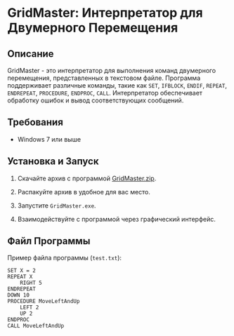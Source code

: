 # GridMaster: Интерпретатор для Двумерного Перемещения

## Описание

GridMaster - это интерпретатор для выполнения команд двумерного перемещения, представленных в текстовом файле. Программа поддерживает различные команды, такие как `SET`, `IFBLOCK`, `ENDIF`, `REPEAT`, `ENDREPEAT`, `PROCEDURE`, `ENDPROC`, `CALL`. Интерпретатор обеспечивает обработку ошибок и вывод соответствующих сообщений.

## Требования

- Windows 7 или выше

## Установка и Запуск

1. Скачайте архив с программой [GridMaster.zip](#ссылка_на_скачивание).

2. Распакуйте архив в удобное для вас место.

3. Запустите `GridMaster.exe`.

4. Взаимодействуйте с программой через графический интерфейс.

## Файл Программы

Пример файла программы (`test.txt`):

```plaintext
SET X = 2
REPEAT X
    RIGHT 5
ENDREPEAT
DOWN 10
PROCEDURE MoveLeftAndUp
    LEFT 2
    UP 2
ENDPROC
CALL MoveLeftAndUp
